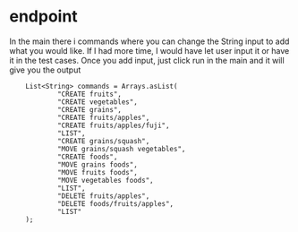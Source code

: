 # endpoint

In the main there i commands where you can change the String input to add what you would like. If I had more time, I would have let user input it or have it in the test cases. Once you add input, just click run in the main and it will give you the output

        List<String> commands = Arrays.asList(
                "CREATE fruits",
                "CREATE vegetables",
                "CREATE grains",
                "CREATE fruits/apples",
                "CREATE fruits/apples/fuji",
                "LIST",
                "CREATE grains/squash",
                "MOVE grains/squash vegetables",
                "CREATE foods",
                "MOVE grains foods",
                "MOVE fruits foods",
                "MOVE vegetables foods",
                "LIST",
                "DELETE fruits/apples",
                "DELETE foods/fruits/apples",
                "LIST"
        );
